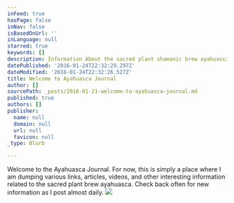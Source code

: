 ```yaml
---
inFeed: true
hasPage: false
inNav: false
isBasedOnUrl: ''
inLanguage: null
starred: true
keywords: []
description: Information About the sacred plant shamanic brew ayahuasca from the Amazon
datePublished: '2016-01-24T22:32:29.297Z'
dateModified: '2016-01-24T22:32:26.527Z'
title: Welcome to Ayahuasca Journal
author: []
sourcePath: _posts/2016-01-21-welcome-to-ayahuasca-journal.md
published: true
authors: []
publisher:
  name: null
  domain: null
  url: null
  favicon: null
_type: Blurb

---
```

Welcome to the Ayahuasca Journal. For now, this is simply a place where I am dumping various links, articles, videos, and other interesting information related to the sacred plant brew ayahuasca. Check back often for new information as I post almost daily.
![](https://the-grid-user-content.s3-us-west-2.amazonaws.com/2b6ba4ca-3524-4ef5-ba17-c6254f08597b.jpg)